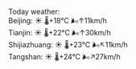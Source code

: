 Today weather:  
Beijing: ☀️   🌡️+18°C 🌬️↑11km/h  
Tianjin: ☀️   🌡️+22°C 🌬️↑30km/h  
Shijiazhuang: ☀️   🌡️+23°C 🌬️↖11km/h  
Tangshan: ☀️   🌡️+24°C 🌬️↗27km/h  
